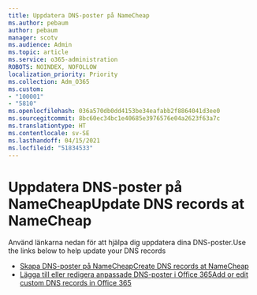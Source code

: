 ```yaml
---
title: Uppdatera DNS-poster på NameCheap
ms.author: pebaum
author: pebaum
manager: scotv
ms.audience: Admin
ms.topic: article
ms.service: o365-administration
ROBOTS: NOINDEX, NOFOLLOW
localization_priority: Priority
ms.collection: Adm_O365
ms.custom:
- "100001"
- "5810"
ms.openlocfilehash: 036a570db0dd4153be34eafabb2f8864041d3ee0
ms.sourcegitcommit: 8bc60ec34bc1e40685e3976576e04a2623f63a7c
ms.translationtype: HT
ms.contentlocale: sv-SE
ms.lasthandoff: 04/15/2021
ms.locfileid: "51834533"
---
```

# <a name="update-dns-records-at-namecheap"></a><span data-ttu-id="a3e19-102">Uppdatera DNS-poster på NameCheap</span><span class="sxs-lookup"><span data-stu-id="a3e19-102">Update DNS records at NameCheap</span></span>

<span data-ttu-id="a3e19-103">Använd länkarna nedan för att hjälpa dig uppdatera dina DNS-poster.</span><span class="sxs-lookup"><span data-stu-id="a3e19-103">Use the links below to help update your DNS records</span></span>

- [<span data-ttu-id="a3e19-104">Skapa DNS-poster på NameCheap</span><span class="sxs-lookup"><span data-stu-id="a3e19-104">Create DNS records at NameCheap</span></span>](https://docs.microsoft.com/microsoft-365/admin/dns/create-dns-records-at-namecheap?view=o365-worldwide)
- [<span data-ttu-id="a3e19-105">Lägga till eller redigera anpassade DNS-poster i Office 365</span><span class="sxs-lookup"><span data-stu-id="a3e19-105">Add or edit custom DNS records in Office 365</span></span>](https://docs.microsoft.com/microsoft-365/admin/setup/add-domain#add-or-edit-custom-dns-records)